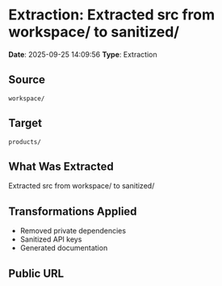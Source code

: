 # Extraction: Extracted src from workspace/ to sanitized/

**Date**: 2025-09-25 14:09:56
**Type**: Extraction

## Source
`workspace/`

## Target
`products/`

## What Was Extracted
Extracted src from workspace/ to sanitized/

## Transformations Applied
- Removed private dependencies
- Sanitized API keys
- Generated documentation

## Public URL

